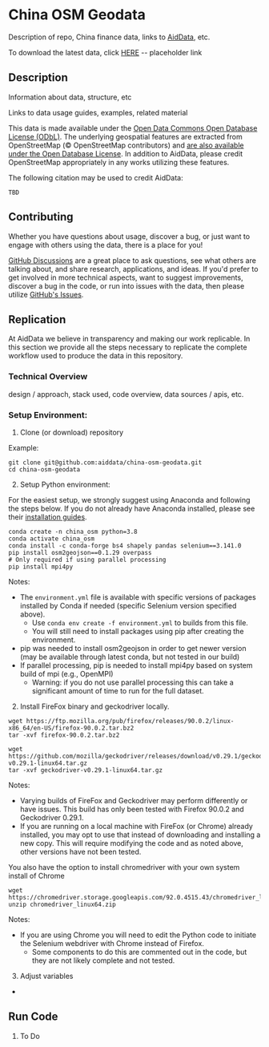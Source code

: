 # China OSM Geodata

Description of repo, China finance data, links to [AidData](https://www.aiddata.org/), etc.

To download the latest data, click [HERE](https://github.com/aiddata/china-osm-geodata/blob/master/README.md) -- placeholder link


## Description

Information about data, structure, etc

Links to data usage guides, examples, related material


This data is made available under the [Open Data Commons Open Database License (ODbL)](https://opendatacommons.org/licenses/odbl/summary/). The underlying geospatial features are extracted from OpenStreetMap (© OpenStreetMap contributors) and [are also available under the Open Database License](https://www.openstreetmap.org/copyright). In addition to AidData, please credit OpenStreetMap appropriately in any works utilizing these features.

The following citation may be used to credit AidData:
```
TBD
```


## Contributing

Whether you have questions about usage, discover a bug, or just want to engage with others using the data, there is a place for you!

[GitHub Discussions](https://github.com/aiddata/china-osm-geodata/discussions) are a great place to ask questions, see what others are talking about, and share research, applications, and ideas. If you'd prefer to get involved in more technical aspects, want to suggest improvements, discover a bug in the code, or run into issues with the data, then please utilize [GitHub's Issues](https://github.com/aiddata/china-osm-geodata/issues).



## Replication

At AidData we believe in transparency and making our work replicable. In this section we provide all the steps necessary to replicate the complete workflow used to produce the data in this repository.


### Technical Overview

design / approach, stack used, code overview, data sources / apis, etc.



### Setup Environment:

1. Clone (or download) repository

Example:
```
git clone git@github.com:aiddata/china-osm-geodata.git
cd china-osm-geodata
```

2. Setup Python environment:

For the easiest setup, we strongly suggest using Anaconda and following the steps below. If you do not already have Anaconda installed, please see their [installation guides](https://docs.anaconda.com/anaconda/install/index.html).

```
conda create -n china_osm python=3.8
conda activate china_osm
conda install -c conda-forge bs4 shapely pandas selenium==3.141.0
pip install osm2geojson==0.1.29 overpass
# Only required if using parallel processing
pip install mpi4py
```

Notes:
- The `environment.yml` file is available with specific versions of packages installed by Conda if needed (specific Selenium version specified above).
    - Use `conda env create -f environment.yml` to builds from this file.
    - You will still need to install packages using pip after creating the environment.
- pip was needed to install osm2geojson in order to get newer version (may be available through latest conda, but not tested in our build)
- If parallel processing, pip is needed to install mpi4py based on system build of mpi (e.g., OpenMPI)
    - Warning: if you do not use parallel processing this can take a significant amount of time to run for the full dataset.


2. Install FireFox binary and geckodriver locally.

```
wget https://ftp.mozilla.org/pub/firefox/releases/90.0.2/linux-x86_64/en-US/firefox-90.0.2.tar.bz2
tar -xvf firefox-90.0.2.tar.bz2

wget https://github.com/mozilla/geckodriver/releases/download/v0.29.1/geckodriver-v0.29.1-linux64.tar.gz
tar -xvf geckodriver-v0.29.1-linux64.tar.gz
```
Notes:
- Varying builds of FireFox and Geckodriver may perform differently or have issues. This build has only been tested with Firefox 90.0.2 and Geckodriver 0.29.1.
- If you are running on a local machine with FireFox (or Chrome) already installed, you may opt to use that instead of downloading and installing a new copy. This will require modifying the code and as noted above, other versions have not been tested.


You also have the option to install chromedriver with your own system install of Chrome
```
wget https://chromedriver.storage.googleapis.com/92.0.4515.43/chromedriver_linux64.zip
unzip chromedriver_linux64.zip
```
Notes:
- If you are using Chrome you will need to edit the Python code to initiate the Selenium webdriver with Chrome instead of Firefox.
    - Some components to do this are commented out in the code, but they are not likely complete and not tested.


3. Adjust variables

-

## Run Code

1. To Do